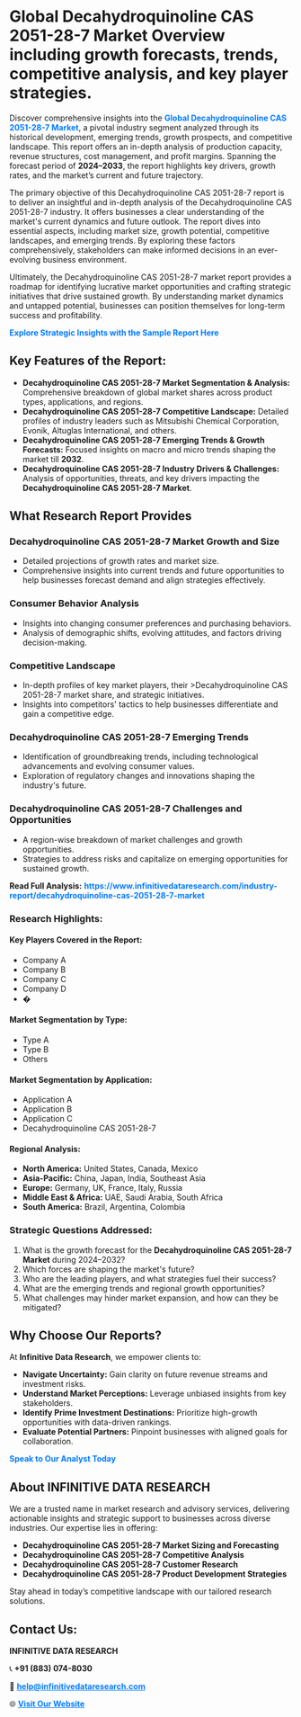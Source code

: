 <h1>Global Decahydroquinoline CAS 2051-28-7 Market Overview including growth forecasts, trends, competitive analysis, and key player strategies.</h1>
<p>
Discover comprehensive insights into the 
<a href="https://www.infinitivedataresearch.com/industry-report/decahydroquinoline-cas-2051-28-7-market" rel="dofollow" style="color: #007BFF; text-decoration: none;"><strong>Global Decahydroquinoline CAS 2051-28-7 Market</strong></a>, a pivotal industry segment analyzed through its historical development, emerging trends, growth prospects, and competitive landscape. This report offers an in-depth analysis of production capacity, revenue structures, cost management, and profit margins. Spanning the forecast period of <strong>2024–2033</strong>, the report highlights key drivers, growth rates, and the market’s current and future trajectory.
</p>
<p>
The primary objective of this Decahydroquinoline CAS 2051-28-7 report is to deliver an insightful and in-depth analysis of the Decahydroquinoline CAS 2051-28-7 industry. It offers businesses a clear understanding of the market's current dynamics and future outlook. The report dives into essential aspects, including market size, growth potential, competitive landscapes, and emerging trends. By exploring these factors comprehensively, stakeholders can make informed decisions in an ever-evolving business environment.
</p>
<p>
Ultimately, the Decahydroquinoline CAS 2051-28-7 market report provides a roadmap for identifying lucrative market opportunities and crafting strategic initiatives that drive sustained growth. By understanding market dynamics and untapped potential, businesses can position themselves for long-term success and profitability.
</p>
<p>
<a href="https://www.infinitivedataresearch.com/request-sample/reportId=102481" style="color: #007BFF; text-decoration: none;"><strong>Explore Strategic Insights with the Sample Report Here</strong></a>
</p>

<h2>Key Features of the Report:</h2>
<ul>
<li><strong>Decahydroquinoline CAS 2051-28-7 Market Segmentation & Analysis:</strong> Comprehensive breakdown of global market shares across product types, applications, and regions.</li>
<li><strong>Decahydroquinoline CAS 2051-28-7 Competitive Landscape:</strong> Detailed profiles of industry leaders such as Mitsubishi Chemical Corporation, Evonik, Altuglas International, and others.</li>
<li><strong>Decahydroquinoline CAS 2051-28-7 Emerging Trends & Growth Forecasts:</strong> Focused insights on macro and micro trends shaping the market till <strong>2032</strong>.</li>
<li><strong>Decahydroquinoline CAS 2051-28-7 Industry Drivers & Challenges:</strong> Analysis of opportunities, threats, and key drivers impacting the <strong>Decahydroquinoline CAS 2051-28-7 Market</strong>.</li>
</ul>

<h2>What Research Report Provides</h2>
<h3>Decahydroquinoline CAS 2051-28-7 Market Growth and Size</h3>
<ul>
<li>Detailed projections of growth rates and market size.</li>
<li>Comprehensive insights into current trends and future opportunities to help businesses forecast demand and align strategies effectively.</li>
</ul>

<h3>Consumer Behavior Analysis</h3>
<ul>
<li>Insights into changing consumer preferences and purchasing behaviors.</li>
<li>Analysis of demographic shifts, evolving attitudes, and factors driving decision-making.</li>
</ul>

<h3>Competitive Landscape</h3>
<ul>
<li>In-depth profiles of key market players, their >Decahydroquinoline CAS 2051-28-7 market share, and strategic initiatives.</li>
<li>Insights into competitors' tactics to help businesses differentiate and gain a competitive edge.</li>
</ul>

<h3>Decahydroquinoline CAS 2051-28-7 Emerging Trends</h3>
<ul>
<li>Identification of groundbreaking trends, including technological advancements and evolving consumer values.</li>
<li>Exploration of regulatory changes and innovations shaping the industry's future.</li>
</ul>

<h3>Decahydroquinoline CAS 2051-28-7 Challenges and Opportunities</h3>
<ul>
<li>A region-wise breakdown of market challenges and growth opportunities.</li>
<li>Strategies to address risks and capitalize on emerging opportunities for sustained growth.</li>
</ul>
<p><strong>Read Full Analysis:</strong> <a href="https://www.infinitivedataresearch.com/industry-report/decahydroquinoline-cas-2051-28-7-market" rel="dofollow" style="color: #007BFF; text-decoration: none;"><strong>https://www.infinitivedataresearch.com/industry-report/decahydroquinoline-cas-2051-28-7-market</strong></a></p>
<h3>Research Highlights:</h3>
<h4>Key Players Covered in the Report:</h4>
<ul><li>Company A</li><li>Company B</li><li>Company C</li><li>Company D</li><li>�</li></ul>
<h4>Market Segmentation by Type:</h4>
<ul><li>Type A</li><li>Type B</li><li>Others</li></ul>
<h4>Market Segmentation by Application:</h4>
<ul><li>Application A</li><li>Application B</li><li>Application C</li><li>Decahydroquinoline CAS 2051-28-7</li></ul>

<h4>Regional Analysis:</h4>
<ul>
<li><strong>North America:</strong> United States, Canada, Mexico</li>
<li><strong>Asia-Pacific:</strong> China, Japan, India, Southeast Asia</li>
<li><strong>Europe:</strong> Germany, UK, France, Italy, Russia</li>
<li><strong>Middle East & Africa:</strong> UAE, Saudi Arabia, South Africa</li>
<li><strong>South America:</strong> Brazil, Argentina, Colombia</li>
</ul>

<h3>Strategic Questions Addressed:</h3>
<ol>
<li>What is the growth forecast for the <strong>Decahydroquinoline CAS 2051-28-7 Market</strong> during 2024–2032?</li>
<li>Which forces are shaping the market's future?</li>
<li>Who are the leading players, and what strategies fuel their success?</li>
<li>What are the emerging trends and regional growth opportunities?</li>
<li>What challenges may hinder market expansion, and how can they be mitigated?</li>
</ol>

<h2>Why Choose Our Reports?</h2>
<p>At <strong>Infinitive Data Research</strong>, we empower clients to:</p>
<ul>
<li><strong>Navigate Uncertainty:</strong> Gain clarity on future revenue streams and investment risks.</li>
<li><strong>Understand Market Perceptions:</strong> Leverage unbiased insights from key stakeholders.</li>
<li><strong>Identify Prime Investment Destinations:</strong> Prioritize high-growth opportunities with data-driven rankings.</li>
<li><strong>Evaluate Potential Partners:</strong> Pinpoint businesses with aligned goals for collaboration.</li>
</ul>
<p><a href="https://www.infinitivedataresearch.com/industry-report/decahydroquinoline-cas-2051-28-7-market" rel="dofollow" style="color: #007BFF; text-decoration: none;"><strong>Speak to Our Analyst Today</strong></a></p>

<h2>About INFINITIVE DATA RESEARCH</h2>
<p>We are a trusted name in market research and advisory services, delivering actionable insights and strategic support to businesses across diverse industries. Our expertise lies in offering:</p>
<ul>
<li><strong>Decahydroquinoline CAS 2051-28-7 Market Sizing and Forecasting</strong></li>
<li><strong>Decahydroquinoline CAS 2051-28-7 Competitive Analysis</strong></li>
<li><strong>Decahydroquinoline CAS 2051-28-7 Customer Research</strong></li>
<li><strong>Decahydroquinoline CAS 2051-28-7 Product Development Strategies</strong></li>
</ul>
<p>Stay ahead in today’s competitive landscape with our tailored research solutions.</p>

<h2>Contact Us:</h2>
<p><strong>INFINITIVE DATA RESEARCH</strong></p>
<p>📞 <strong>+91 (883) 074-8030</strong></p>
<p>📧 <strong><a href="mailto:help@infinitivedataresearch.com" style="color: #007BFF;">help@infinitivedataresearch.com</a></strong></p>
<p>🌐 <strong><a href="https://www.infinitivedataresearch.com" rel="dofollow" style="color: #007BFF;">Visit Our Website</a></strong></p>